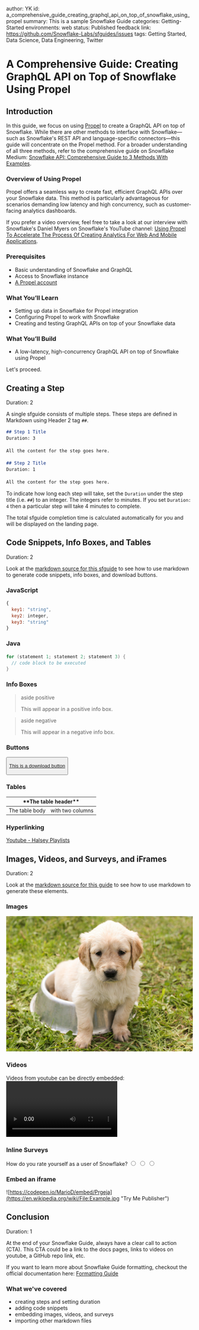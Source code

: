 author: YK
id: a_comprehensive_guide_creating_graphql_api_on_top_of_snowflake_using_propel
summary: This is a sample Snowflake Guide
categories: Getting-Started
environments: web
status: Published 
feedback link: https://github.com/Snowflake-Labs/sfguides/issues
tags: Getting Started, Data Science, Data Engineering, Twitter 

# A Comprehensive Guide: Creating GraphQL API on Top of Snowflake Using Propel

## **Introduction**

In this guide, we focus on using [Propel](https://www.propeldata.com/) to create a GraphQL API on top of Snowflake. While there are other methods to interface with Snowflake—such as Snowflake's REST API and language-specific connectors—this guide will concentrate on the Propel method. For a broader understanding of all three methods, refer to the comprehensive guide on Snowflake Medium: [Snowflake API: Comprehensive Guide to 3 Methods With Examples](https://medium.com/snowflake/snowflake-api-comprehensive-guide-to-3-methods-with-examples-c633f4eb35e1).

### **Overview of Using Propel**

Propel offers a seamless way to create fast, efficient GraphQL APIs over your Snowflake data. This method is particularly advantageous for scenarios demanding low latency and high concurrency, such as customer-facing analytics dashboards.

If you prefer a video overview, feel free to take a look at our interview with Snowflake's Daniel Myers on Snowflake's YouTube channel: [Using Propel To Accelerate The Process Of Creating Analytics For Web And Mobile Applications](https://www.youtube.com/watch?v=AO87CZOK7Ko).

### **Prerequisites**

- Basic understanding of Snowflake and GraphQL
- Access to Snowflake instance
- [A Propel account](https://console.propeldata.com/get-started/)

### **What You’ll Learn**

- Setting up data in Snowflake for Propel integration
- Configuring Propel to work with Snowflake
- Creating and testing GraphQL APIs on top of your Snowflake data

### **What You’ll Build**

- A low-latency, high-concurrency GraphQL API on top of Snowflake using Propel

Let's proceed.


<!-- ------------------------ -->
## Creating a Step
Duration: 2

A single sfguide consists of multiple steps. These steps are defined in Markdown using Header 2 tag `##`. 

```markdown
## Step 1 Title
Duration: 3

All the content for the step goes here.

## Step 2 Title
Duration: 1

All the content for the step goes here.
```

To indicate how long each step will take, set the `Duration` under the step title (i.e. `##`) to an integer. The integers refer to minutes. If you set `Duration: 4` then a particular step will take 4 minutes to complete. 

The total sfguide completion time is calculated automatically for you and will be displayed on the landing page. 

<!-- ------------------------ -->
## Code Snippets, Info Boxes, and Tables
Duration: 2

Look at the [markdown source for this sfguide](https://raw.githubusercontent.com/Snowflake-Labs/sfguides/master/site/sfguides/sample.md) to see how to use markdown to generate code snippets, info boxes, and download buttons. 

### JavaScript
```javascript
{ 
  key1: "string", 
  key2: integer,
  key3: "string"
}
```

### Java
```java
for (statement 1; statement 2; statement 3) {
  // code block to be executed
}
```

### Info Boxes
> aside positive
> 
>  This will appear in a positive info box.


> aside negative
> 
>  This will appear in a negative info box.

### Buttons
<button>

  [This is a download button](link.com)
</button>

### Tables
<table>
    <thead>
        <tr>
            <th colspan="2"> **The table header** </th>
        </tr>
    </thead>
    <tbody>
        <tr>
            <td>The table body</td>
            <td>with two columns</td>
        </tr>
    </tbody>
</table>

### Hyperlinking
[Youtube - Halsey Playlists](https://www.youtube.com/user/iamhalsey/playlists)

<!-- ------------------------ -->
## Images, Videos, and Surveys, and iFrames
Duration: 2

Look at the [markdown source for this guide](https://raw.githubusercontent.com/Snowflake-Labs/sfguides/master/site/sfguides/sample.md) to see how to use markdown to generate these elements. 

### Images
![Puppy](assets/SAMPLE.jpg)

### Videos
Videos from youtube can be directly embedded:
<video id="KmeiFXrZucE"></video>

### Inline Surveys
<form>
  <name>How do you rate yourself as a user of Snowflake?</name>
  <input type="radio" value="Beginner">
  <input type="radio" value="Intermediate">
  <input type="radio" value="Advanced">
</form>

### Embed an iframe
![https://codepen.io/MarioD/embed/Prgeja](https://en.wikipedia.org/wiki/File:Example.jpg "Try Me Publisher")

<!-- ------------------------ -->
## Conclusion
Duration: 1

At the end of your Snowflake Guide, always have a clear call to action (CTA). This CTA could be a link to the docs pages, links to videos on youtube, a GitHub repo link, etc. 

If you want to learn more about Snowflake Guide formatting, checkout the official documentation here: [Formatting Guide](https://github.com/googlecodelabs/tools/blob/master/FORMAT-GUIDE.md)

### What we've covered
- creating steps and setting duration
- adding code snippets
- embedding images, videos, and surveys
- importing other markdown files